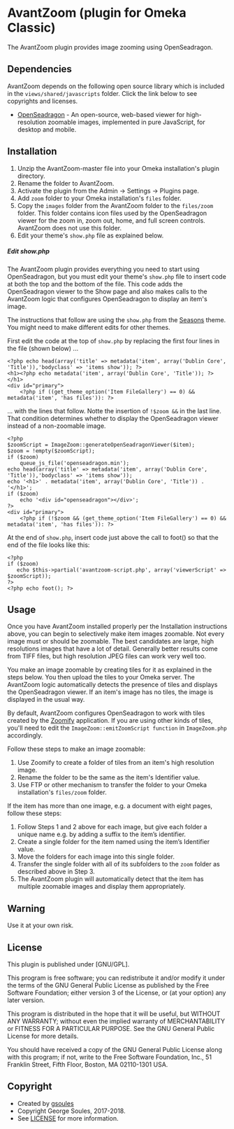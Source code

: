 # AvantZoom (plugin for Omeka Classic)

The AvantZoom plugin provides image zooming using OpenSeadragon.

## Dependencies
AvantZoom depends on the following open source library which is included in the `views/shared/javascripts` folder.
Click the link below to see copyrights and licenses.

* [OpenSeadragon](https://openseadragon.github.io/) - An open-source, web-based viewer for high-resolution zoomable
 images, implemented in pure JavaScript, for desktop and mobile. 

## Installation

1. Unzip the AvantZoom-master file into your Omeka installation's plugin directory.
1. Rename the folder to AvantZoom.
1. Activate the plugin from the Admin → Settings → Plugins page.
1. Add `zoom` folder to your Omeka installation's `files` folder.
1. Copy the `images` folder from the AvantZoom folder to the `files/zoom` folder. This folder contains icon files used
by the OpenSeadragon viewer for the zoom in, zoom out, home, and full screen controls. AvantZoom does not use this folder.
1. Edit your theme's `show.php` file as explained below.


##### Edit show.php

The AvantZoom plugin provides everything you need to start using OpenSeadragon, but you must edit your theme's
`show.php` file to insert code at both the top and the bottom of the file. This code adds the OpenSeadragon viewer to the Show
page and also makes calls to the AvantZoom logic that configures OpenSeadragon to display an item's image.

The instructions that follow are using the `show.php` from the [Seasons](https://omeka.org/classic/themes/seasons/) theme.
You might need to make different edits for other themes.

First edit the code at the top of `show.php` by replacing the first four lines in the file (shown below) ...

```
<?php echo head(array('title' => metadata('item', array('Dublin Core', 'Title')),'bodyclass' => 'items show')); ?>
<h1><?php echo metadata('item', array('Dublin Core', 'Title')); ?></h1>
<div id="primary">
    <?php if ((get_theme_option('Item FileGallery') == 0) && metadata('item', 'has files')): ?>
```
... with the lines that follow. Notte the insertion of `!$zoom &&` in the last line. That condition determines
whether to display the OpenSeadragon viewer instead of a non-zoomable image.
```
<?php
$zoomScript = ImageZoom::generateOpenSeadragonViewer($item);
$zoom = !empty($zoomScript);
if ($zoom)
    queue_js_file('openseadragon.min');
echo head(array('title' => metadata('item', array('Dublin Core', 'Title')),'bodyclass' => 'items show'));
echo '<h1>' . metadata('item', array('Dublin Core', 'Title')) . '</h1>';
if ($zoom)
    echo '<div id="openseadragon"></div>';
?>
<div id="primary">
    <?php if (!$zoom && (get_theme_option('Item FileGallery') == 0) && metadata('item', 'has files')): ?>
```
At the end of `show.php`, insert code just above the call to foot() so that the end of the file looks like this:
 
 ```
<?php
if ($zoom)
    echo $this->partial('avantzoom-script.php', array('viewerScript' => $zoomScript));
?>
<?php echo foot(); ?>
 ```

## Usage

Once you have AvantZoom installed properly per the Installation instructions above, you can begin to selectively make
item images zoomable. Not every image must or should be zoomable. The best candidates are large, high resolutions images that
have a lot of detail. Generally better results come from TIFF files, but high resolution JPEG files can work very well too.

You make an image zoomable by creating tiles for it as explained in the steps below. You then upload the tiles to your
Omeka server. The AvantZoom logic automatically detects the presence of tiles and displays the OpenSeadragon viewer.
If an item's image has no tiles, the image is displayed in the usual way.

By default, AvantZoom configures OpenSeadragon to work with tiles created by the [Zoomify](http://www.zoomify.com/) 
application. If you are using other kinds of tiles, you'll need to edit the `ImageZoom::emitZoomScript function` in `ImageZoom.php`
accordingly.

Follow these steps to make an image zoomable:

1. Use Zoomify to create a folder of tiles from an item's high resolution image.
1. Rename the folder to be the same as the item's Identifier value.
1. Use FTP or other mechanism to transfer the folder to your Omeka installation's `files/zoom` folder.

If the item has more than one image, e.g. a document with eight pages, follow these steps:
1.	Follow Steps 1 and 2 above for each image, but give each folder a unique name e.g. by adding a suffix to the item’s identifier.
1.	Create a single folder for the item named using the item’s Identifier value.
1.	Move the folders for each image into this single folder.
1.	Transfer the single folder with all of its subfolders to the `zoom` folder as described above in Step 3.
1.  The AvantZoom plugin will automatically detect that the item has multiple zoomable images and display them appropriately.

## Warning

Use it at your own risk.

##  License

This plugin is published under [GNU/GPL].

This program is free software; you can redistribute it and/or modify it under
the terms of the GNU General Public License as published by the Free Software
Foundation; either version 3 of the License, or (at your option) any later
version.

This program is distributed in the hope that it will be useful, but WITHOUT
ANY WARRANTY; without even the implied warranty of MERCHANTABILITY or FITNESS
FOR A PARTICULAR PURPOSE. See the GNU General Public License for more
details.

You should have received a copy of the GNU General Public License along with
this program; if not, write to the Free Software Foundation, Inc.,
51 Franklin Street, Fifth Floor, Boston, MA 02110-1301 USA.

Copyright
---------

* Created by [gsoules](https://github.com/gsoules)
* Copyright George Soules, 2017-2018.
* See [LICENSE](https://github.com/gsoules/AvantRelationships/blob/master/LICENSE) for more information.

